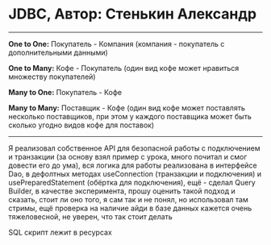 # JDBC, Автор: Стенькин Александр

_ _ _ _ _

**One to One:** Покупатель - Компания (компания - покупатель с дополнительными данными)

**One to Many:** Кофе - Покупатель (один вид кофе может нравиться множеству покупателей)

**Many to One:** Покупатель - Кофе

**Many to Many:** Поставщик - Кофе (один вид кофе может поставлять несколько поставщиков, при этом у каждого поставщика может быть сколько угодно видов кофе для поставок) 

_ _ _ _ _

Я реализовал собственное API для безопасной работы с подключением и транзакции (за основу взял пример с урока, много почитал и смог довести его до ума), вся логика для работы реализована  в интерфейсе Dao, в дефолтных методах useConnection (транзакции и подключения) и usePreparedStatement (обёртка для подключения), ещё - сделал Query Builder, в качестве эксперимента, прошу оценить такой подход и сказать, стоит ли оно того, я сам так и не понял, но использовал там стримы, ещё проверка на наличие айди в базе данных кажется очень тяжеловесной, не уверен, что так стоит делать 

SQL скрипт лежит в ресурсах
